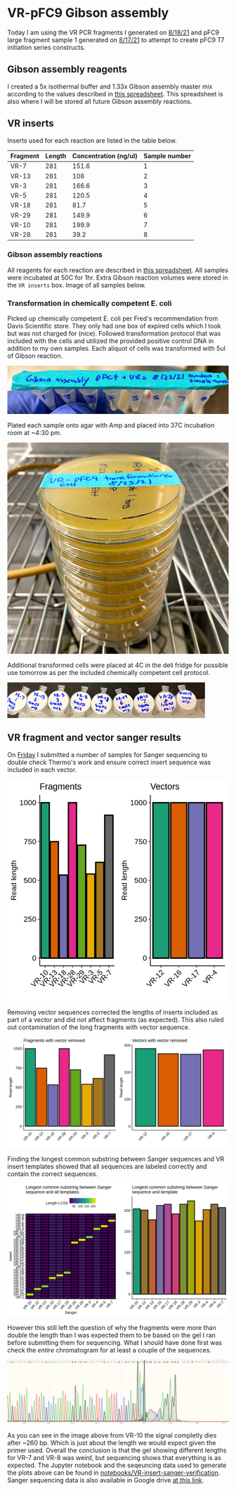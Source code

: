# VR-pFC9 Gibson assembly

Today I am using the VR PCR fragments I generated on [8/18/21](13_8-18-21.md)
and pFC9 large fragment sample 1 generated on [8/17/21](12_8-17-21.md) to
attempt to create pFC9 T7 initiation series constructs. 

## Gibson assembly reagents

I created a 5x isothermal buffer and 1.33x Gibson assembly master mix according
to the values described in [this spreadsheet](https://docs.google.com/spreadsheets/d/1Dd30Xx1bssh19DX4bBkxRS1dTOeNpFEqQdiE2VyVzRM/edit#gid=0). This spreadsheet is also where I will be stored all future Gibson assembly reactions.

## VR inserts

Inserts used for each reaction are listed in the table below.

| Fragment | Length | Concentration (ng/ul) | Sample number |
| -------- | ------ | --------------------- | ------------- |
| VR-7     | 281    | 151.6                 | 1             |
| VR-13    | 281    | 108                   | 2             |
| VR-3     | 281    | 166.6                 | 3             |
| VR-5     | 281    | 120.5                 | 4             |
| VR-18    | 281    | 81.7                  | 5             |
| VR-29    | 281    | 149.9                 | 6             |
| VR-10    | 281    | 199.9                 | 7             |
| VR-28    | 281    | 39.2                  | 8             |

### Gibson assembly reactions

All reagents for each reaction are described in [this spreadsheet](https://docs.google.com/spreadsheets/d/1Dd30Xx1bssh19DX4bBkxRS1dTOeNpFEqQdiE2VyVzRM/edit?usp=sharing). All samples
were incubated at 50C for 1hr. Extra Gibson reaction volumes were stored in the `VR inserts` box. Image of
all samples below.

### Transformation in chemically competent E. coli

Picked up chemically competent E. coli per Fred's recommendation
from Davis Scientific store. They only had one box of expired cells which I took but was not charged for (nice). Followed
transformation protocol that was included with the cells and
utilized the provided positive control DNA in addition to my
own samples. Each aliquot of cells was transformed with 5ul
of Gibson reaction.

![](images/IMG_5350.jpg)


Plated each sample onto agar with Amp and placed into 37C incubation room
at ~4:30 pm. 

![](images/IMG_5353.jpg)

Additional transformed cells were placed at 4C in the deli fridge for possible
use tomorrow as per the included chemically competent cell protocol.

![](images/IMG_5352.jpg)

## VR fragment and vector sanger results

On [Friday](14_8-19-21.md) I submitted a number of samples for
Sanger sequencing to double check Thermo's work and ensure
correct insert sequence was included in each vector.

![](images/sanger-lengths-plot.png)

Removing vector sequences corrected the lengths of inserts included
as part of a vector and did not affect fragments (as expected). This also ruled out contamination of the long fragments with
vector sequence.

![](images/sanger-lengths-vector-removed.png)

Finding the longest common substring between Sanger sequences
and VR insert templates showed that all sequences are labeled
correctly and contain the correct sequences.

![](images/longest-common-substring-sanger.png)

However this still left the question of why the fragments were
more than double the length than I was expected them to be
based on the gel I ran before submitting them for sequencing. What I should have done first was check the *entire* chromatogram
for at least a couple of the sequences. 

![](images/chrom.png)

As you can see in the image above from VR-10 the signal completly
dies after ~260 bp. Which is just about the length we would expect
given the primer used. Overall the conclusion is that the gel
showing different lengths for VR-7 and VR-8 was weird, but
sequencing shows that everything is as expected. The Jupyter notebook and the seqeuncing data used to generate
the plots above can be found in [notebooks/VR-insert-sanger-verification](notebooks/VR-insert-sanger-verification). Sanger sequencing data is also
available in Google drive [at this link](https://drive.google.com/drive/folders/1sXHip_hLYnTobbQfeBk8iPmMeJJSOiw_?usp=sharing).



